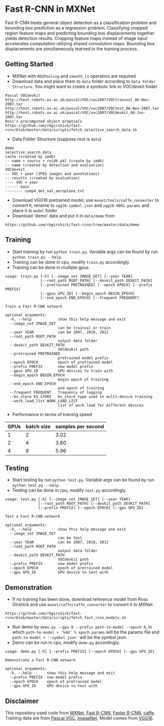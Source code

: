 # Fast R-CNN in MXNet

Fast R-CNN treats general object detection as a classification problem and
bounding box prediction as a regression problem. Classifying cropped region
feature maps and predicting bounding box displacements together yields
detection results. Cropping feature maps instead of image input accelerates
computation utilizing shared convolution maps. Bounding box displacements
are simultaneously learned in the training process.

## Getting Started

* MXNet with `ROIPooling` and `smooth_l1` operators are required
* Download data and place them to `data` folder according to `Data Folder Structure`.
  You might want to create a symbolic link to VOCdevkit folder
```
Pascal VOCdevkit
http://host.robots.ox.ac.uk/pascal/VOC/voc2007/VOCtrainval_06-Nov-2007.tar
http://host.robots.ox.ac.uk/pascal/VOC/voc2007/VOCtest_06-Nov-2007.tar
http://host.robots.ox.ac.uk/pascal/VOC/voc2007/VOCdevkit_08-Jun-2007.tar
Ross's precomputed object proposals
https://github.com/rbgirshick/fast-rcnn/blob/master/data/scripts/fetch_selective_search_data.sh
```
* Data Folder Structure (suppose root is `data`)
```
demo
selective_search_data
cache (created by imdb)
-- name + source + roidb.pkl (create by imdb)
-- name (created by detection and evaluation)
VOCdevkit
-- VOC + year (JPEG images and annotations)
-- results (created by evaluation)
---- VOC + year
------ main
-------- comp4_det_val_aeroplane.txt
```
* Download VGG16 pretrained model, use `mxnet/tools/caffe_converter` to convert it,
  rename to `vgg16-symbol.json` and `vgg16-0001.params` and place it in `model` folder
* Download 'demo' data and put it in `data/demo` from
```
https://github.com/rbgirshick/fast-rcnn/tree/master/data/demo
```

## Training
* Start training by run `python train.py`. Variable args can be found by run
`python train.py --help`.
* Training can be done in cpu, modify `train.py` accordingly.
* Training can be done in multiple gpus.
```
usage: train.py [-h] [--image_set IMAGE_SET] [--year YEAR]
                [--root_path ROOT_PATH] [--devkit_path DEVKIT_PATH]
                [--pretrained PRETRAINED] [--epoch EPOCH] [--prefix PREFIX]
                [--gpus GPU_ID] [--begin_epoch BEGIN_EPOCH]
                [--end_epoch END_EPOCH] [--frequent FREQUENT]

Train a Fast R-CNN network

optional arguments:
  -h, --help            show this help message and exit
  --image_set IMAGE_SET
                        can be trainval or train
  --year YEAR           can be 2007, 2010, 2012
  --root_path ROOT_PATH
                        output data folder
  --devkit_path DEVKIT_PATH
                        VOCdevkit path
  --pretrained PRETRAINED
                        pretrained model prefix
  --epoch EPOCH         epoch of pretrained model
  --prefix PREFIX       new model prefix
  --gpus GPU_ID         GPU devices to train with
  --begin_epoch BEGIN_EPOCH
                        begin epoch of training
  --end_epoch END_EPOCH
                        end epoch of training
  --frequent FREQUENT   frequency of logging
  --kv_store KV_STORE   kv_store type used in multi-device training
  --work_load_list WORK_LOAD_LIST
                        list of work load for different devices
```
- Performance in terms of training speed

 | GPUs | batch size | samples per second |
 | --- | --- | --- |
 | 1 | 2 | 3.02 |
 | 2 | 4 | 3.80 |
 | 4 | 8 | 5.96 |


## Testing
* Start testing by run `python test.py`. Variable args can be found by run
`python test.py --help`.
* Testing can be done in cpu, modify `test.py` accordingly.
```
usage: test.py [-h] [--image_set IMAGE_SET] [--year YEAR]
               [--root_path ROOT_PATH] [--devkit_path DEVKIT_PATH]
               [--prefix PREFIX] [--epoch EPOCH] [--gpu GPU_ID]

Test a Fast R-CNN network

optional arguments:
  -h, --help            show this help message and exit
  --image_set IMAGE_SET
                        can be test
  --year YEAR           can be 2007, 2010, 2012
  --root_path ROOT_PATH
                        output data folder
  --devkit_path DEVKIT_PATH
                        VOCdevkit path
  --prefix PREFIX       new model prefix
  --epoch EPOCH         epoch of pretrained model
  --gpu GPU_ID          GPU device to test with
```

## Demonstration
* If no training has been done, download reference model from Ross Girshick and use
`mxnet/caffe/caffe_converter` to convert it to MXNet.
```
https://github.com/rbgirshick/fast-rcnn/blob/master/data/scripts/fetch_fast_rcnn_models.sh
```
* Run demo by `demo.py --gpu 0 --prefix path-to-model --epoch 0`, in which
`path-to-model + '%4d' % epoch.params` will be the params file and
`path-to-model + '-symbol.json'` will be the symbol json.
* Demo can be run in cpu, modify `demo.py` accordingly.
```
usage: demo.py [-h] [--prefix PREFIX] [--epoch EPOCH] [--gpu GPU_ID]

Demonstrate a Fast R-CNN network

optional arguments:
  -h, --help       show this help message and exit
  --prefix PREFIX  new model prefix
  --epoch EPOCH    epoch of pretrained model
  --gpu GPU_ID     GPU device to test with
```

## Disclaimer
This repository used code from [MXNet](https://github.com/dmlc/mxnet),
[Fast R-CNN](https://github.com/rbgirshick/fast-rcnn),
[Faster R-CNN](https://github.com/rbgirshick/py-faster-rcnn),
[caffe](https://github.com/BVLC/caffe). Training data are from
[Pascal VOC](http://host.robots.ox.ac.uk/pascal/VOC/),
[ImageNet](http://image-net.org/). Model comes from
[VGG16](http://www.robots.ox.ac.uk/~vgg/research/very_deep/).
